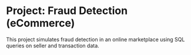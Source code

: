 # Project: Fraud Detection (eCommerce)

This project simulates fraud detection in an online marketplace using SQL queries on seller and transaction data.
